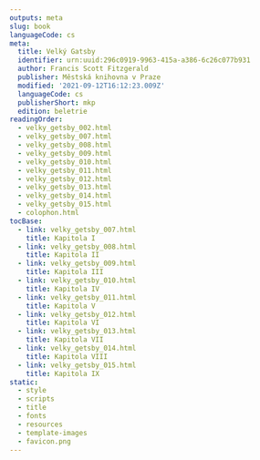 ```yaml
---
outputs: meta
slug: book
languageCode: cs
meta:
  title: Velký Gatsby
  identifier: urn:uuid:296c0919-9963-415a-a386-6c26c077b931
  author: Francis Scott Fitzgerald
  publisher: Městská knihovna v Praze
  modified: '2021-09-12T16:12:23.009Z'
  languageCode: cs
  publisherShort: mkp
  edition: beletrie
readingOrder:
  - velky_getsby_002.html
  - velky_getsby_007.html
  - velky_getsby_008.html
  - velky_getsby_009.html
  - velky_getsby_010.html
  - velky_getsby_011.html
  - velky_getsby_012.html
  - velky_getsby_013.html
  - velky_getsby_014.html
  - velky_getsby_015.html
  - colophon.html
tocBase:
  - link: velky_getsby_007.html
    title: Kapitola I
  - link: velky_getsby_008.html
    title: Kapitola II
  - link: velky_getsby_009.html
    title: Kapitola III
  - link: velky_getsby_010.html
    title: Kapitola IV
  - link: velky_getsby_011.html
    title: Kapitola V
  - link: velky_getsby_012.html
    title: Kapitola VI
  - link: velky_getsby_013.html
    title: Kapitola VII
  - link: velky_getsby_014.html
    title: Kapitola VIII
  - link: velky_getsby_015.html
    title: Kapitola IX
static:
  - style
  - scripts
  - title
  - fonts
  - resources
  - template-images
  - favicon.png
---
```

